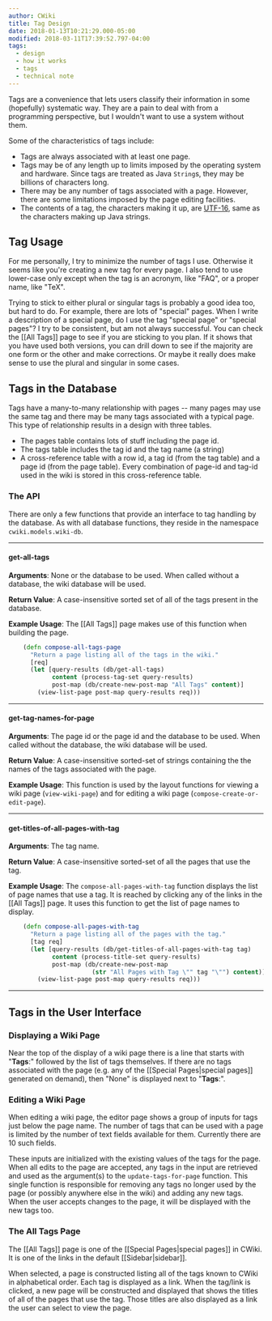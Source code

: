```yaml
---
author: CWiki
title: Tag Design
date: 2018-01-13T10:21:29.000-05:00
modified: 2018-03-11T17:39:52.797-04:00
tags:
  - design
  - how it works
  - tags
  - technical note
---
```



Tags are a convenience that lets users classify their information in some (hopefully) systematic way. They are a pain to deal with from a programming perspective, but I wouldn't want to use a system without them.

Some of the characteristics of tags include:

- Tags are always associated with at least one page.
- Tags may be of any length up to limits imposed by the operating system and hardware. Since tags are treated as Java `String`s, they may be billions of characters long.
- There may be any number of tags associated with a page. However, there are some limitations imposed by the page editing facilities.
- The contents of a tag, the characters making it up, are [UTF-16](https://en.wikipedia.org/wiki/UTF-16), same as the characters making up Java strings.

## Tag Usage ##

For me personally, I try to minimize the number of tags I use. Otherwise it seems like you're creating a new tag for every page. I also tend to use lower-case only except when the tag is an acronym, like "FAQ", or a proper name, like "TeX".

Trying to stick to either plural or singular tags is probably a good idea too, but hard to do. For example, there are lots of "special" pages. When I write a description of a special page, do I use the tag "special page" or "special pages"? I try to be consistent, but am not always successful. You can check the [[All Tags]] page to see if you are sticking to you plan. If it shows that you have used both versions, you can drill down to see if the majority are one form or the other and make corrections. Or maybe it really does make sense to use the plural and singular in some cases.

## Tags in the Database ##

Tags have a many-to-many relationship with pages -- many pages may use the same tag and there may be many tags associated with a typical page. This type of relationship results in a design with three tables.

- The pages table contains lots of stuff including the page id.
- The tags table includes the tag id and the tag name (a string)
- A cross-reference table with a row id, a tag id (from the tag table) and a page id (from the page table). Every combination of page-id and tag-id used in the wiki is stored in this cross-reference table.

### The API ###

There are only a few functions that provide an interface to tag handling by the database. As with all database functions, they reside in the namespace `cwiki.models.wiki-db`.

---
#### get-all-tags ####

**Arguments**: None or the database to be used. When called without a database, the wiki database will be used.

**Return Value**: A case-insensitive sorted set of all of the tags present in the database.

**Example Usage**: The [[All Tags]] page makes use of this function when building the page.

```clojure
    (defn compose-all-tags-page
      "Return a page listing all of the tags in the wiki."
      [req]
      (let [query-results (db/get-all-tags)
            content (process-tag-set query-results)
            post-map (db/create-new-post-map "All Tags" content)]
        (view-list-page post-map query-results req)))
```

---
#### get-tag-names-for-page ####

**Arguments**: The page id or the page id and the database to be used. When called without the database, the wiki database will be used.

**Return Value**: A case-insensitive sorted-set of strings containing the the names of the tags associated with the page.

**Example Usage**: This function is used by the layout functions for viewing a wiki page (`view-wiki-page`) and for editing a wiki page (`compose-create-or-edit-page`).

---
#### get-titles-of-all-pages-with-tag ####

**Arguments**: The tag name.

**Return Value**: A case-insensitive sorted-set of all the pages that use the tag.

**Example Usage**: The `compose-all-pages-with-tag` function displays the list of page names that use a tag. It is reached by clicking any of the links in the [[All Tags]] page. It uses this function to get the list of page names to display.

```clojure
    (defn compose-all-pages-with-tag
      "Return a page listing all of the pages with the tag."
      [tag req]
      (let [query-results (db/get-titles-of-all-pages-with-tag tag)
            content (process-title-set query-results)
            post-map (db/create-new-post-map
                       (str "All Pages with Tag \"" tag "\"") content)]
        (view-list-page post-map query-results req)))
```

---

## Tags in the User Interface ##

### Displaying a Wiki Page ###

Near the top of the display of a wiki page there is a line that starts with "**Tags**:" followed by the list of tags themselves. If there are no tags associated with the page (e.g. any of the [[Special Pages|special pages]] generated on demand), then "None" is displayed next to "**Tags**:".

### Editing a Wiki Page ###

When editing a wiki page, the editor page shows a group of inputs for tags just below the page name. The number of tags that can be used with a page is limited by the number of text fields available for them. Currently there are 10 such fields.

These inputs are initialized with the existing values of the tags for the page. When all edits to the page are accepted, any tags in the input are retrieved and used as the argument(s) to the `update-tags-for-page` function. This single function is responsible for removing any tags no longer used by the page (or possibly anywhere else in the wiki) and adding any new tags. When the user accepts changes to the page, it will be displayed with the new tags too.

### The All Tags Page ###

The [[All Tags]] page is one of the [[Special Pages|special pages]] in CWiki. It is one of the links in the default [[Sidebar|sidebar]].

When selected, a page is constructed listing all of the tags known to CWiki in alphabetical order. Each tag is displayed as a link. When the tag/link is clicked, a new page will be constructed and displayed that shows the titles of all of the pages that use the tag. Those titles are also displayed as a link the user can select to view the page.